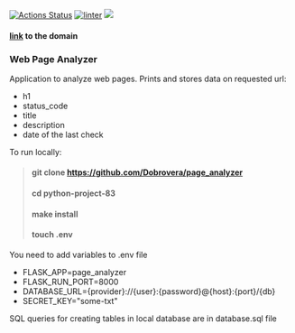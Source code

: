 [![Actions Status](https://github.com/Dobrovera/python-project-83/workflows/hexlet-check/badge.svg)](https://github.com/Dobrovera/python-project-83/actions) [![linter](https://github.com/Dobrovera/python-project-83/actions/workflows/linter.yml/badge.svg)](https://github.com/Dobrovera/python-project-83/actions/workflows/linter.yml) <a href="https://codeclimate.com/github/Dobrovera/python-project-83/maintainability"><img src="https://api.codeclimate.com/v1/badges/2062294c2fbac526d5ab/maintainability" /></a>

#### [link](https://python-project-83-production-33cc.up.railway.app/) to the domain

### Web Page Analyzer 

Application to analyze web pages. Prints and stores data on requested url: 
 + h1
 + status_code
 + title
 + description
 +  date of the last check
 
To run locally:
> #### git clone https://github.com/Dobrovera/page_analyzer
> 
> #### cd python-project-83
> 
> #### make install
> 
> #### touch .env


You need to add variables to .env file


+ FLASK_APP=page_analyzer 
+ FLASK_RUN_PORT=8000 
+ DATABASE_URL={provider}://{user}:{password}@{host}:{port}/{db} 
+ SECRET_KEY="some-txt"

SQL queries for creating tables in local database are in database.sql file
